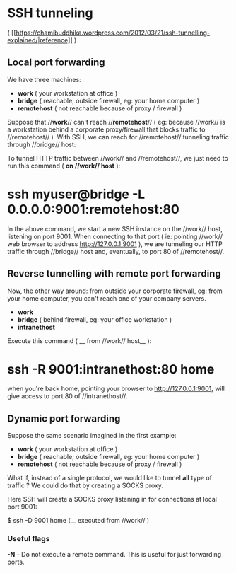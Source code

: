 
# SSH tunneling
( [[https://chamibuddhika.wordpress.com/2012/03/21/ssh-tunnelling-explained/|reference]] )

## Local port forwarding

We have three machines:

* **work** ( your workstation at office )
* **bridge** ( reachable; outside firewall, eg: your home computer )
* **remotehost** ( not reachable because of proxy / firewall )

Suppose that //**work**// can't reach //**remotehost**// ( eg: because //work// is a workstation behind a corporate proxy/firewall that blocks traffic to //remotehost// ). With SSH, we can reach for //remotehost// tunneling traffic through //bridge// host:

To tunnel HTTP traffic between //work// and //remotehost//, we just need to run this command ( __on //work// host__ ):

  # ssh myuser@bridge -L 0.0.0.0:9001:remotehost:80

In the above command, we start a new SSH instance on the //work// host, listening on port 9001. When connecting to that port ( ie: pointing //work// web browser to address http://127.0.0.1:9001 ), we are tunneling our HTTP traffic through //bridge// host and, eventually, to port 80 of //remotehost//.

## Reverse tunnelling with remote port forwarding

Now, the other way around: from outside your corporate firewall, eg: from your home computer, you can't reach one of your company servers.

* **work**
* **bridge** ( behind firewall, eg: your office workstation )
* **intranethost**

Execute this command ( __ from //work// host__ ):

  # ssh -R 9001:intranethost:80 home

when you're back home, pointing your browser to http://127.0.0.1:9001, will give access to port 80 of //intranethost//.


## Dynamic port forwarding

Suppose the same scenario imagined in the first example:

* **work** ( your workstation at office )
* **bridge** ( reachable; outside firewall, eg: your home computer )
* **remotehost** ( not reachable because of proxy / firewall )

What if, instead of a single protocol, we would like to tunnel __all__ type of traffic ? We could do that by creating a SOCKS proxy.


Here SSH will create a SOCKS proxy listening in for connections at local port 9001:

  $ ssh -D 9001 home (__ executed from //work// )



### Useful flags

**-N** - Do not execute a remote command.  This is useful for just forwarding ports.
